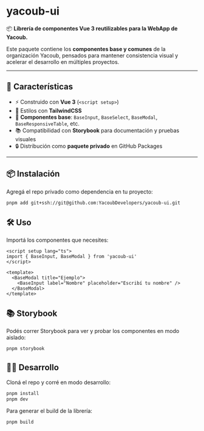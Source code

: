 # yacoub-ui

📦 **Librería de componentes Vue 3 reutilizables para la WebApp de Yacoub.**

Este paquete contiene los **componentes base y comunes** de la organización Yacoub, pensados para mantener consistencia visual y acelerar el desarrollo en múltiples proyectos.

---

## 🚀 Características

- ⚡ Construido con **Vue 3** (`<script setup>`)
- 🎨 Estilos con **TailwindCSS**
- 🧩 **Componentes base**: `BaseInput`, `BaseSelect`, `BaseModal`, `BaseResponsiveTable`, etc.
- 📚 Compatibilidad con **Storybook** para documentación y pruebas visuales
- 🔒 Distribución como **paquete privado** en GitHub Packages

---

## 📦 Instalación

Agregá el repo privado como dependencia en tu proyecto:

```bash
pnpm add git+ssh://git@github.com:YacoubDevelopers/yacoub-ui.git
```

## 🛠 Uso

Importá los componentes que necesites:

```vue
<script setup lang="ts">
import { BaseInput, BaseModal } from 'yacoub-ui'
</script>

<template>
  <BaseModal title="Ejemplo">
    <BaseInput label="Nombre" placeholder="Escribí tu nombre" />
  </BaseModal>
</template>
```

## 📚 Storybook

Podés correr Storybook para ver y probar los componentes en modo aislado:

```bash
pnpm storybook
```

## 👨‍💻 Desarrollo

Cloná el repo y corré en modo desarrollo:

```bash
pnpm install
pnpm dev
```

Para generar el build de la librería:

```bash
pnpm build
```
